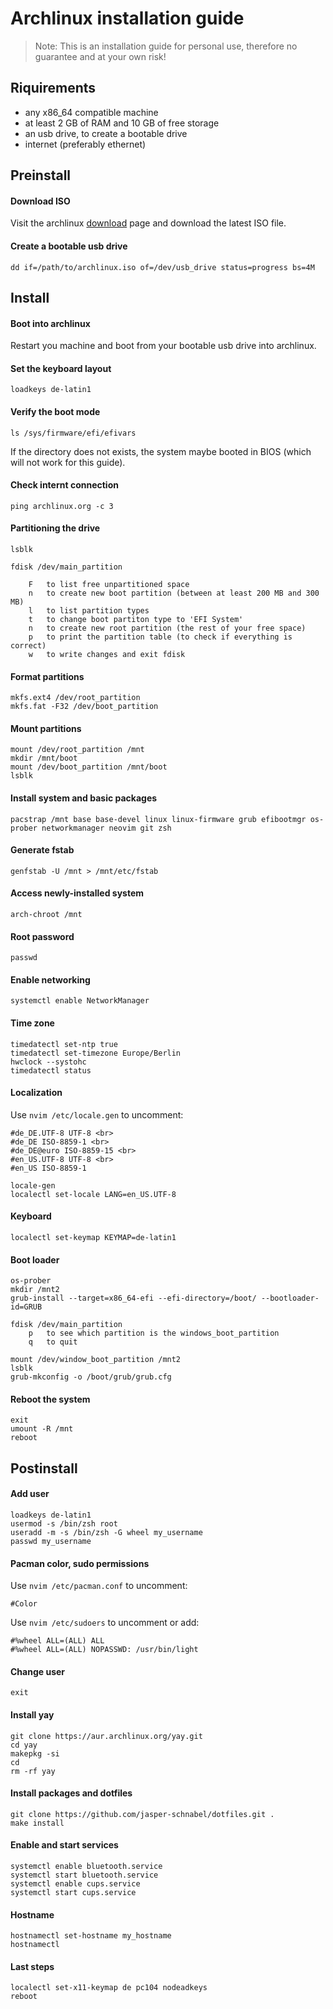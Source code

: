 # Archlinux installation guide

> Note: This is an installation guide for personal use, therefore no guarantee and at your own risk!

## Riquirements

- any x86_64 compatible machine
- at least 2 GB of RAM and 10 GB of free storage
- an usb drive, to create a bootable drive
- internet (preferably ethernet)

## Preinstall

#### Download ISO

Visit the archlinux [download](https://archlinux.org/download/) page and download the latest ISO file.

#### Create a bootable usb drive

```
dd if=/path/to/archlinux.iso of=/dev/usb_drive status=progress bs=4M
```

## Install

#### Boot into archlinux

Restart you machine and boot from your bootable usb drive into archlinux.

#### Set the keyboard layout

```
loadkeys de-latin1
```

#### Verify the boot mode

```
ls /sys/firmware/efi/efivars
```
If the directory does not exists, the system maybe booted in BIOS (which will not work for this guide).

#### Check internt connection

```
ping archlinux.org -c 3
```

#### Partitioning the drive

```
lsblk

fdisk /dev/main_partition

	F	to list free unpartitioned space
	n	to create new boot partition (between at least 200 MB and 300 MB)
	l	to list partition types
	t	to change boot partiton type to 'EFI System'
	n	to create new root partition (the rest of your free space)
	p	to print the partition table (to check if everything is correct)
 	w	to write changes and exit fdisk
```

#### Format partitions

```
mkfs.ext4 /dev/root_partition
mkfs.fat -F32 /dev/boot_partition
```

#### Mount partitions

```
mount /dev/root_partition /mnt
mkdir /mnt/boot
mount /dev/boot_partition /mnt/boot
lsblk
```

#### Install system and basic packages

```
pacstrap /mnt base base-devel linux linux-firmware grub efibootmgr os-prober networkmanager neovim git zsh
```

#### Generate fstab

```
genfstab -U /mnt > /mnt/etc/fstab
```

#### Access newly-installed system

```
arch-chroot /mnt
```

#### Root password

```
passwd
```

#### Enable networking

```
systemctl enable NetworkManager
```

#### Time zone

```
timedatectl set-ntp true
timedatectl set-timezone Europe/Berlin
hwclock --systohc
timedatectl status
```

#### Localization

Use `nvim /etc/locale.gen` to uncomment:

```
#de_DE.UTF-8 UTF-8 <br>
#de_DE ISO-8859-1 <br>
#de_DE@euro ISO-8859-15 <br>
#en_US.UTF-8 UTF-8 <br>
#en_US ISO-8859-1
```

```
locale-gen
localectl set-locale LANG=en_US.UTF-8
```

#### Keyboard

```
localectl set-keymap KEYMAP=de-latin1
```

#### Boot loader

```
os-prober
mkdir /mnt2
grub-install --target=x86_64-efi --efi-directory=/boot/ --bootloader-id=GRUB

fdisk /dev/main_partition
	p	to see which partition is the windows_boot_partition
	q	to quit

mount /dev/window_boot_partition /mnt2
lsblk
grub-mkconfig -o /boot/grub/grub.cfg
```

#### Reboot the system

```
exit
umount -R /mnt
reboot
```

## Postinstall

#### Add user

```
loadkeys de-latin1
usermod -s /bin/zsh root
useradd -m -s /bin/zsh -G wheel my_username
passwd my_username
```

#### Pacman color, sudo permissions

Use `nvim /etc/pacman.conf` to uncomment:

```
#Color
```

Use `nvim /etc/sudoers` to uncomment or add:

```
#%wheel ALL=(ALL) ALL
#%wheel ALL=(ALL) NOPASSWD: /usr/bin/light
```

#### Change user

`exit`

#### Install yay

```
git clone https://aur.archlinux.org/yay.git
cd yay
makepkg -si
cd
rm -rf yay
```

#### Install packages and dotfiles

```
git clone https://github.com/jasper-schnabel/dotfiles.git .
make install
```

#### Enable and start services

```
systemctl enable bluetooth.service
systemctl start bluetooth.service
systemctl enable cups.service
systemctl start cups.service
```

#### Hostname

```
hostnamectl set-hostname my_hostname
hostnamectl
```

#### Last steps

```
localectl set-x11-keymap de pc104 nodeadkeys
reboot
```
